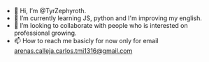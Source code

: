 - 👋 Hi, I’m @TyrZephyroth.
- 🌱 I’m currently learning JS, python and I'm improving my english.
- 💞️ I’m looking to collaborate with people who is interested on professional growing.
- 📫 How to reach me basicly for now only for email arenas.calleja.carlos.tmi1316@gmail.com

<!---
TyrZephyroth/TyrZephyroth is a ✨ special ✨ repository because its `README.md` (this file) appears on your GitHub profile.
You can click the Preview link to take a look at your changes.
--->
